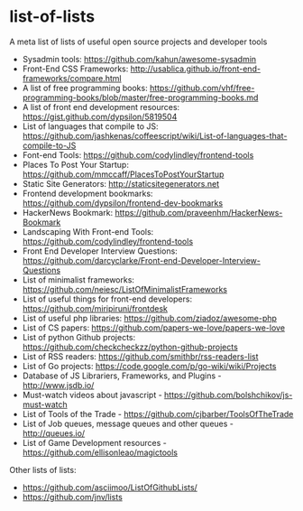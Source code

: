 list-of-lists
=============

A meta list of lists of useful open source projects and developer tools

- Sysadmin tools: https://github.com/kahun/awesome-sysadmin
- Front-End CSS Frameworks: http://usablica.github.io/front-end-frameworks/compare.html
- A list of free programming books: https://github.com/vhf/free-programming-books/blob/master/free-programming-books.md
- A list of front end development resources: https://gist.github.com/dypsilon/5819504
- List of languages that compile to JS: https://github.com/jashkenas/coffeescript/wiki/List-of-languages-that-compile-to-JS
- Font-end Tools: https://github.com/codylindley/frontend-tools
- Places To Post Your Startup: https://github.com/mmccaff/PlacesToPostYourStartup
- Static Site Generators: http://staticsitegenerators.net
- Frontend development bookmarks: https://github.com/dypsilon/frontend-dev-bookmarks
- HackerNews Bookmark: https://github.com/praveenhm/HackerNews-Bookmark
- Landscaping With Front-end Tools: https://github.com/codylindley/frontend-tools
- Front End Developer Interview Questions: https://github.com/darcyclarke/Front-end-Developer-Interview-Questions
- List of minimalist frameworks: https://github.com/neiesc/ListOfMinimalistFrameworks
- List of useful things for front-end developers: https://github.com/miripiruni/frontdesk
- List of useful php libraries: https://github.com/ziadoz/awesome-php
- List of CS papers: https://github.com/papers-we-love/papers-we-love
- List of python Github projects: https://github.com/checkcheckzz/python-github-projects
- List of RSS readers: https://github.com/smithbr/rss-readers-list
- List of Go projects: https://code.google.com/p/go-wiki/wiki/Projects
- Database of JS Librariers, Frameworks, and Plugins - http://www.jsdb.io/
- Must-watch videos about javascript - https://github.com/bolshchikov/js-must-watch
- List of Tools of the Trade - https://github.com/cjbarber/ToolsOfTheTrade
- List of Job queues, message queues and other queues - http://queues.io/
- List of Game Development resources - https://github.com/ellisonleao/magictools

Other lists of lists:
- https://github.com/asciimoo/ListOfGithubLists/
- https://github.com/jnv/lists
